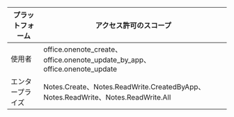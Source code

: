 | プラットフォーム | アクセス許可のスコープ |
|------|------|
| 使用者 | office.onenote_create、office.onenote_update_by_app、office.onenote_update |
| エンタープライズ | Notes.Create、Notes.ReadWrite.CreatedByApp、Notes.ReadWrite、Notes.ReadWrite.All |  